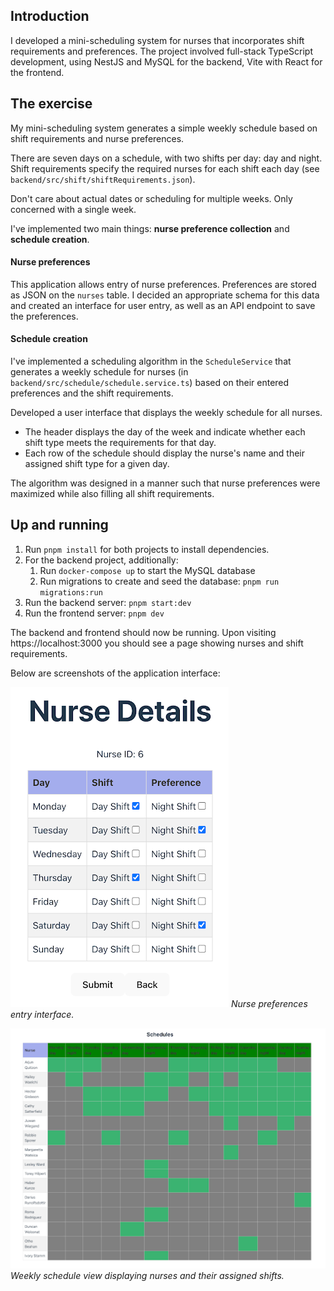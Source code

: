 ## Introduction

I developed a mini-scheduling system for nurses that incorporates shift requirements and preferences. The project involved full-stack TypeScript development, using NestJS and MySQL for the backend, Vite with React for the frontend.

## The exercise
My mini-scheduling system generates a simple weekly schedule based on shift requirements and nurse preferences.

There are seven days on a schedule, with two shifts per day: day and night. Shift requirements specify the required nurses for each shift each day (see `backend/src/shift/shiftRequirements.json`).

Don't care about actual dates or scheduling for multiple weeks. Only concerned with a single week.

I've implemented two main things: **nurse preference collection** and **schedule creation**. 

#### Nurse preferences
This application allows entry of nurse preferences. Preferences are stored as JSON on the `nurses` table. I decided an appropriate schema for this data and created an interface for user entry, as well as an API endpoint to save the preferences.

#### Schedule creation
I've implemented a scheduling algorithm in the `ScheduleService` that generates a weekly schedule for nurses (in `backend/src/schedule/schedule.service.ts`) based on their entered preferences and the shift requirements.

Developed a user interface that displays the weekly schedule for all nurses. 
  - The header displays the day of the week and indicate whether each shift type meets the requirements for that day.
  - Each row of the schedule should display the nurse's name and their assigned shift type for a given day.

The algorithm was designed in a manner such that nurse preferences were maximized while also filling all shift requirements.

## Up and running

1. Run `pnpm install` for both projects to install dependencies.
1. For the backend project, additionally:
    1. Run `docker-compose up` to start the MySQL database
    1. Run migrations to create and seed the database: `pnpm run migrations:run`
1. Run the backend server: `pnpm start:dev`
1. Run the frontend server: `pnpm dev`

The backend and frontend should now be running. Upon visiting https://localhost:3000 you should see a page showing nurses and shift requirements.

Below are screenshots of the application interface:

![Nurse Preferences Entry](screenshots/nurse-preferences-entry.png)
*Nurse preferences entry interface.*

![Weekly Schedule View](screenshots/weekly-schedule-view.png)
*Weekly schedule view displaying nurses and their assigned shifts.*

